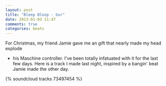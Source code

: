 ```yaml
---
layout: post
title: "Bleep Bloop - Gur"
date: 2013-01-03 11:47
comments: true
categories: beats
---
```


For Christmas, my friend Jamie gave me an gift that nearly made my head explode
- his Maschine controller. I've been totally infatuated with it for the last few
  days. Here is a track I made last night, inspired by a
  bangin' beat Jamie made the other day.

{% soundcloud tracks 73497454 %}
